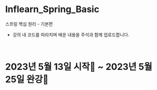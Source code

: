 # Inflearn_Spring_Basic
스프링 핵심 원리 - 기본편

- 강의 내 코드를 따라치며 배운 내용을 주석과 함께 업로드합니다.

<br>

# 2023년 5월 13일 시작👊 ~ 2023년 5월 25일 완강🤩
